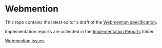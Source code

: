 # Webmention

This repo contains the latest editor's draft of the [Webmention specification](http://webmention.net/draft/).

Implementation reports are collected in the [Implementation Reports](implementation-reports) folder.

[Webmention issues](https://github.com/aaronpk/webmention/issues)
